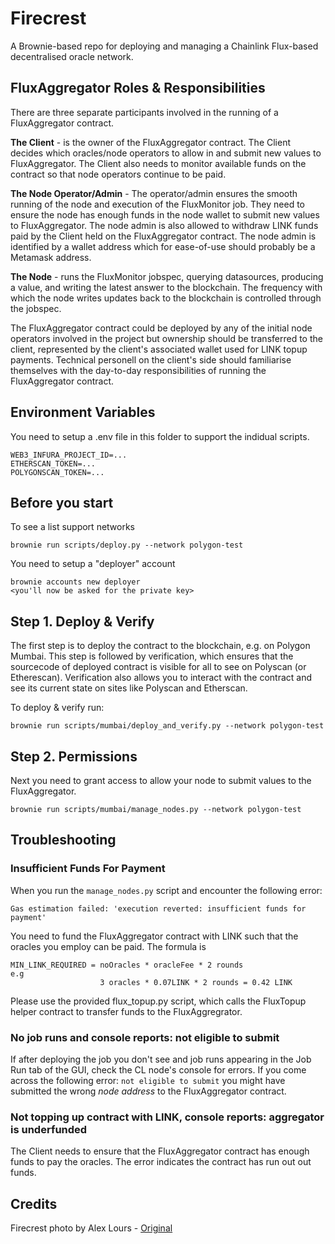 # Firecrest

A Brownie-based repo for deploying and managing a Chainlink Flux-based decentralised oracle network.

## FluxAggregator Roles & Responsibilities

There are three separate participants involved in the running of a FluxAggregator contract. 

**The Client** - is the owner of the FluxAggregator contract. The Client decides which oracles/node operators to allow in and submit new values to FluxAggregator. The Client also needs to monitor available funds on the contract so that node operators continue to be paid.

**The Node Operator/Admin** - The operator/admin ensures the smooth running of the node and execution of the FluxMonitor job. They need to ensure the node has enough funds in the node wallet to submit new values to FluxAggregator. The node admin is also allowed to withdraw LINK funds paid by the Client held on the FluxAggregator contract. The node admin is identified by a wallet address which for ease-of-use should probably be a Metamask address. 

**The Node** - runs the FluxMonitor jobspec, querying datasources, producing a value, and writing the latest answer to the blockchain. The frequency with which the node writes updates back to the blockchain is controlled through the jobspec.

The FluxAggregator contract could be deployed by any of the initial node operators involved in the project but ownership should be transferred to the client, represented by the client's associated wallet used for LINK topup payments. Technical personell on the client's side should familiarise themselves with the day-to-day responsibilities of running the FluxAggregator contract.

## Environment Variables

You need to setup a .env file in this folder to support the indidual scripts.

    WEB3_INFURA_PROJECT_ID=...
    ETHERSCAN_TOKEN=...
    POLYGONSCAN_TOKEN=...

## Before you start

To see a list support networks

    brownie run scripts/deploy.py --network polygon-test

You need to setup a "deployer" account

    brownie accounts new deployer
    <you'll now be asked for the private key>

## Step 1. Deploy & Verify

The first step is to deploy the contract to the blockchain, e.g. on Polygon Mumbai. This step is followed by verification, which ensures that the sourcecode of deployed contract is visible for all to see on Polyscan (or Etherescan). Verification also allows you to interact with the contract and see its current state on sites like Polyscan and Etherscan.

To deploy & verify run:

    brownie run scripts/mumbai/deploy_and_verify.py --network polygon-test

## Step 2. Permissions

Next you need to grant access to allow your node to submit values to the FluxAggregator.

    brownie run scripts/mumbai/manage_nodes.py --network polygon-test



## Troubleshooting

### Insufficient Funds For Payment
When you run the `manage_nodes.py` script and encounter the following error:

    Gas estimation failed: 'execution reverted: insufficient funds for payment'

You need to fund the FluxAggregator contract with LINK such that the oracles you employ can be paid. The formula is 

    MIN_LINK_REQUIRED = noOracles * oracleFee * 2 rounds
    e.g
                        3 oracles * 0.07LINK * 2 rounds = 0.42 LINK
    
Please use the provided flux_topup.py script, which calls the FluxTopup helper contract to transfer funds to the FluxAggregrator.

### No job runs and console reports: not eligible to submit

If after deploying the job you don't see and job runs appearing in the Job Run tab of the GUI, check the CL node's console for errors. If you come across the following error: `not eligible to submit` you might have submitted the wrong *node address* to the FluxAggregator contract.

### Not topping up contract with LINK, console reports: aggregator is underfunded

The Client needs to ensure that the FluxAggregator contract has enough funds to pay the oracles. The error indicates the contract has run out out funds.

## Credits

Firecrest photo by Alex Lours - [Original](https://en.wikipedia.org/wiki/Common_firecrest#/media/File:Common_firecrest_Franconville_03.jpg)